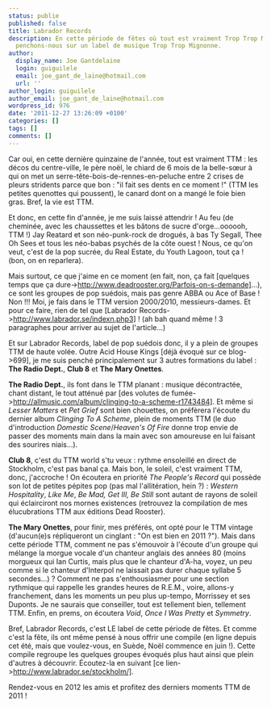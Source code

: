 ```yaml
---
status: publie
published: false
title: Labrador Records
description: En cette période de fêtes où tout est vraiment Trop Trop Mignon (TTM),
  penchons-nous sur un label de musique Trop Trop Mignonne.
author:
  display_name: Joe Gantdelaine
  login: guiguilele
  email: joe_gant_de_laine@hotmail.com
  url: ''
author_login: guiguilele
author_email: joe_gant_de_laine@hotmail.com
wordpress_id: 976
date: '2011-12-27 13:26:09 +0100'
categories: []
tags: []
comments: []
---
```

Car oui, en cette dernière quinzaine de l'année, tout est vraiment TTM : les décos du centre-ville, le père noël, le chiard de 6 mois de la belle-sœur à qui on met un serre-tête-bois-de-rennes-en-peluche entre 2 crises de pleurs stridents parce que bon : "il fait ses dents en ce moment !" (TTM les petites quenottes qui poussent), le canard dont on a mangé le foie bien gras. Bref, la vie est TTM.

Et donc, en cette fin d'année, je me suis laissé attendrir ! Au feu (de cheminée, avec les chaussettes et les bâtons de sucre d'orge...oooooh, TTM !) Jay Reatard et son néo-punk-rock de drogués, à bas Ty Segall, Thee Oh Sees et tous les néo-babas psychés de la côte ouest ! Nous, ce qu'on veut, c'est de la pop sucrée, du Real Estate, du Youth Lagoon, tout ça ! (bon, on en reparlera).

Mais surtout, ce que j'aime en ce moment (en fait, non, ça fait [quelques temps que ça dure->http://www.deadrooster.org/Parfois-on-s-demande]...), ce sont les groupes de pop suédois, mais pas genre ABBA ou Ace of Base ! Non !!! Moi, je fais dans le TTM version 2000/2010, messieurs-dames. Et pour ce faire, rien de tel que [Labrador Records->http://www.labrador.se/indexn.php3] ! (ah bah quand même ! 3 paragraphes pour arriver au sujet de l'article...)

Et sur Labrador Records, label de pop suédois donc, il y a plein de groupes TTM de haute volée. Outre Acid House Kings [déjà évoqué sur ce blog->699], je me suis penché principalement sur 3 autres formations du label : __The Radio Dept.__, __Club 8__ et __The Mary Onettes__.

__The Radio Dept.__, ils font dans le TTM planant : musique décontractée, chant distant, le tout atténué par [des volutes de fumée->http://allmusic.com/album/clinging-to-a-scheme-r1743484]. Et même si *Lesser Matters* et *Pet Grief* sont bien chouettes, on préfèrera l'écoute du dernier album *Clinging To A Scheme*, plein de moments TTM (le duo d'introduction *Domestic Scene*/*Heaven's Of Fire* donne trop envie de passer des moments main dans la main avec son amoureuse en lui faisant des sourires niais...).

__Club 8__, c'est du TTM world s'tu veux : rythme ensoleillé en direct de Stockholm, c'est pas banal ça. Mais bon, le soleil, c'est vraiment TTM, donc, j'accroche ! On écoutera en priorité *The People's Record* qui possède son lot de petites pépites pop (pas mal l'allitération, hein ?) : *Western Hospitality*, *Like Me*, *Be Mad, Get Ill, Be Still* sont autant de rayons de soleil qui éclairciront nos mornes existences (retrouvez la compilation de mes élucubrations TTM aux éditions Dead Rooster).

__The Mary Onettes__, pour finir, mes préférés, ont opté pour le TTM vintage (d'aucun(e)s répliqueront un cinglant : "On est bien en 2011 ?"). Mais dans cette période TTM, comment ne pas s'émouvoir à l'écoute d'un groupe qui mélange la morgue vocale d'un chanteur anglais des années 80 (moins morgueux qui Ian Curtis, mais plus que le chanteur d'A-ha, voyez, un peu comme si le chanteur d'Interpol ne laissait pas durer chaque syllabe 5 secondes...) ? Comment ne pas s'enthousiasmer pour une section rythmique qui rappelle les grandes heures de R.E.M., voire, allons-y franchement, dans les moments un peu plus up-tempo, Morrissey et ses Duponts. Je ne saurais que conseiller, tout est tellement bien, tellement TTM. Enfin, en prems, on écoutera *Void*, *Once I Was Pretty* et *Symmetry*.

Bref, Labrador Records, c'est LE label de cette période de fêtes. Et comme c'est la fête, ils ont même pensé à nous offrir une compile (en ligne depuis cet été, mais que voulez-vous, en Suède, Noël commence en juin !). Cette compile regroupe les quelques groupes évoqués plus haut ainsi que plein d'autres à découvrir. Écoutez-la en suivant [ce lien->http://www.labrador.se/stockholm/].

Rendez-vous en 2012 les amis et profitez des derniers moments TTM de 2011 !
